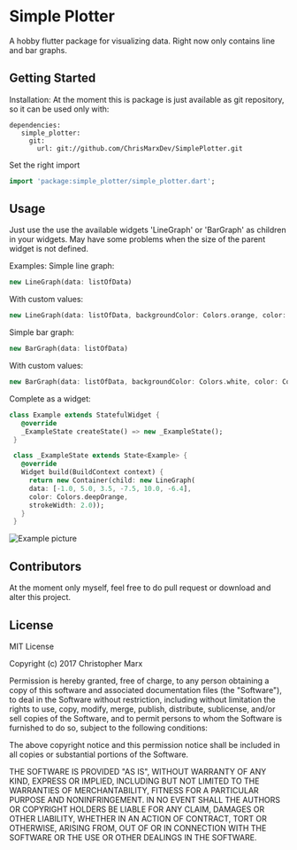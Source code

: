 # Simple Plotter

A hobby flutter package for visualizing data. Right now only contains line and bar graphs.

## Getting Started

Installation:
At the moment this is package is just available as git repository, so it can be used only with:
```
dependencies:
   simple_plotter:
     git:
       url: git://github.com/ChrisMarxDev/SimplePlotter.git
```

Set the right import
```dart
import 'package:simple_plotter/simple_plotter.dart';
```

## Usage
Just use the use the available widgets 'LineGraph' or 'BarGraph' as children in your widgets.
May have some problems when the size of the parent widget is not defined.

Examples:
Simple line graph:
```dart
new LineGraph(data: listOfData)
```

With custom values:
```dart
new LineGraph(data: listOfData, backgroundColor: Colors.orange, color: Colors.blue, strokeWidth: 2.5)
```

Simple bar graph:
```dart
new BarGraph(data: listOfData)
```

With custom values:
```dart
new BarGraph(data: listOfData, backgroundColor: Colors.white, color: Colors.black, barOffset: 10.0)
```

Complete as a widget:
```dart
class Example extends StatefulWidget {
   @override
   _ExampleState createState() => new _ExampleState();
 }

 class _ExampleState extends State<Example> {
   @override
   Widget build(BuildContext context) {
     return new Container(child: new LineGraph(
     data: [-1.0, 5.0, 3.5, -7.5, 10.0, -6.4],
     color: Colors.deepOrange,
     strokeWidth: 2.0));
   }
 }
 ```

![Example picture](https://raw.githubusercontent.com/ChrisDevMarx/SimplePlotter/master/example_screenshot.png)


## Contributors
At the moment only myself, feel free to do pull request or download and alter this project.

## License
MIT License

Copyright (c) 2017 Christopher Marx

Permission is hereby granted, free of charge, to any person obtaining a copy
of this software and associated documentation files (the "Software"), to deal
in the Software without restriction, including without limitation the rights
to use, copy, modify, merge, publish, distribute, sublicense, and/or sell
copies of the Software, and to permit persons to whom the Software is
furnished to do so, subject to the following conditions:

The above copyright notice and this permission notice shall be included in all
copies or substantial portions of the Software.

THE SOFTWARE IS PROVIDED "AS IS", WITHOUT WARRANTY OF ANY KIND, EXPRESS OR
IMPLIED, INCLUDING BUT NOT LIMITED TO THE WARRANTIES OF MERCHANTABILITY,
FITNESS FOR A PARTICULAR PURPOSE AND NONINFRINGEMENT. IN NO EVENT SHALL THE
AUTHORS OR COPYRIGHT HOLDERS BE LIABLE FOR ANY CLAIM, DAMAGES OR OTHER
LIABILITY, WHETHER IN AN ACTION OF CONTRACT, TORT OR OTHERWISE, ARISING FROM,
OUT OF OR IN CONNECTION WITH THE SOFTWARE OR THE USE OR OTHER DEALINGS IN THE
SOFTWARE.




